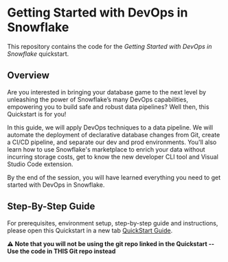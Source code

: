 # Getting Started with DevOps in Snowflake

This repository contains the code for the *Getting Started with DevOps in Snowflake* quickstart.

## Overview

Are you interested in bringing your database game to the next level by unleashing the power of Snowflake’s many DevOps capabilities, empowering you to build safe and robust data pipelines? Well then, this Quickstart is for you!

In this guide, we will apply DevOps techniques to a data pipeline. We will automate the deployment of declarative database changes from Git, create a CI/CD pipeline, and separate our dev and prod environments. You'll also learn how to use Snowflake's marketplace to enrich your data without incurring storage costs, get to know the new developer CLI tool and Visual Studio Code extension.

By the end of the session, you will have learned everything you need to get started with DevOps in Snowflake.

## Step-By-Step Guide

For prerequisites, environment setup, step-by-step guide and instructions, please open this Quickstart in a new tab [QuickStart Guide](https://quickstarts.snowflake.com/guide/getting_started_with_devops_in_snowflake).

**⚠️ Note that you will not be using the git repo linked in the Quickstart -- Use the code in THIS Git repo instead**
